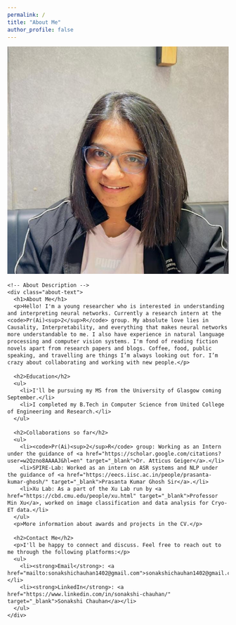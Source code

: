 ```yaml
---
permalink: /
title: "About Me"
author_profile: false
---
```


<div class="about-container">
    <!-- Profile Photo -->
    <div class="about-photo">
      <img src="/images/Prof_photo.jpeg" alt="Sonakshi Chauhan">
    </div>

    <!-- About Description -->
    <div class="about-text">
      <h1>About Me</h1>
      <p>Hello! I'm a young researcher who is interested in understanding and interpreting neural networks. Currently a research intern at the <code>Pr(Ai)<sup>2</sup>R</code> group. My absolute love lies in Causality, Interpretability, and everything that makes neural networks more understandable to me. I also have experience in natural language processing and computer vision systems. I'm fond of reading fiction novels apart from research papers and blogs. Coffee, food, public speaking, and travelling are things I’m always looking out for. I’m crazy about collaborating and working with new people.</p>

      <h2>Education</h2>
      <ul>
        <li>I'll be pursuing my MS from the University of Glasgow coming September.</li>
        <li>I completed my B.Tech in Computer Science from United College of Engineering and Research.</li>
      </ul>

      <h2>Collaborations so far</h2>
      <ul>
        <li><code>Pr(Ai)<sup>2</sup>R</code> group: Working as an Intern under the guidance of <a href="https://scholar.google.com/citations?user=w2Qzno8AAAAJ&hl=en" target="_blank">Dr. Atticus Geiger</a>.</li>
        <li>SPIRE-Lab: Worked as an intern on ASR systems and NLP under the guidance of <a href="https://eecs.iisc.ac.in/people/prasanta-kumar-ghosh/" target="_blank">Prasanta Kumar Ghosh Sir</a>.</li>
        <li>Xu Lab: As a part of the Xu Lab run by <a href="https://cbd.cmu.edu/people/xu.html" target="_blank">Professor Min Xu</a>, worked on image classification and data analysis for Cryo-ET data.</li>
      </ul>
      <p>More information about awards and projects in the CV.</p>

      <h2>Contact Me</h2>
      <p>I'll be happy to connect and discuss. Feel free to reach out to me through the following platforms:</p>
      <ul>
        <li><strong>Email</strong>: <a href="mailto:sonakshichauhan1402@gmail.com">sonakshichauhan1402@gmail.com</a></li>
        <li><strong>LinkedIn</strong>: <a href="https://www.linkedin.com/in/sonakshi-chauhan/" target="_blank">Sonakshi Chauhan</a></li>
      </ul>
    </div>
</div>
